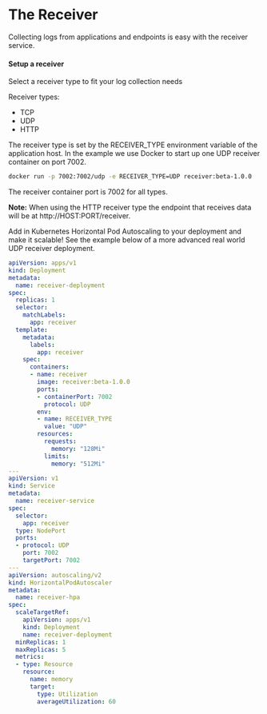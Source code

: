 # The Receiver

Collecting logs from applications and endpoints is easy with the receiver service.

#### Setup a receiver

Select a receiver type to fit your log collection needs

Receiver types:
- TCP
- UDP
- HTTP

The receiver type is set by the RECEIVER_TYPE environment variable of the application host. In the
example we use Docker to start up one UDP receiver container on port 7002.

```bash
docker run -p 7002:7002/udp -e RECEIVER_TYPE=UDP receiver:beta-1.0.0
```
The receiver container port is 7002 for all types.

**Note:** When using the HTTP receiver type the endpoint that receives data will be at http://HOST:PORT/receiver.

Add in Kubernetes Horizontal Pod Autoscaling to your deployment and make it scalable! See the example below of
a more advanced real world UDP receiver deployment.

```yaml
apiVersion: apps/v1
kind: Deployment
metadata:
  name: receiver-deployment
spec:
  replicas: 1
  selector:
    matchLabels:
      app: receiver
  template:
    metadata:
      labels:
        app: receiver
    spec:
      containers:
      - name: receiver
        image: receiver:beta-1.0.0
        ports:
        - containerPort: 7002
          protocol: UDP
        env:
        - name: RECEIVER_TYPE
          value: "UDP"
        resources:
          requests:
            memory: "128Mi"
          limits:
            memory: "512Mi"
---
apiVersion: v1
kind: Service
metadata:
  name: receiver-service
spec:
  selector:
    app: receiver
  type: NodePort
  ports:
  - protocol: UDP
    port: 7002
    targetPort: 7002
---
apiVersion: autoscaling/v2
kind: HorizontalPodAutoscaler
metadata:
  name: receiver-hpa
spec:
  scaleTargetRef:
    apiVersion: apps/v1
    kind: Deployment
    name: receiver-deployment
  minReplicas: 1
  maxReplicas: 5
  metrics:
  - type: Resource
    resource:
      name: memory
      target:
        type: Utilization
        averageUtilization: 60
```
